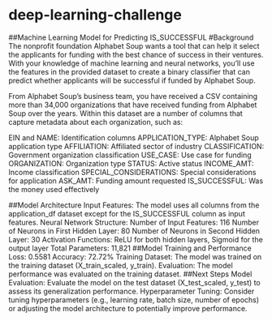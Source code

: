 # deep-learning-challenge

##Machine Learning Model for Predicting IS_SUCCESSFUL
#Background
The nonprofit foundation Alphabet Soup wants a tool that can help it select the applicants for funding with the best chance of success in their ventures. With your knowledge of machine learning and neural networks, you’ll use the features in the provided dataset to create a binary classifier that can predict whether applicants will be successful if funded by Alphabet Soup.

From Alphabet Soup’s business team, you have received a CSV containing more than 34,000 organizations that have received funding from Alphabet Soup over the years. Within this dataset are a number of columns that capture metadata about each organization, such as:

EIN and NAME: Identification columns
APPLICATION_TYPE: Alphabet Soup application type
AFFILIATION: Affiliated sector of industry
CLASSIFICATION: Government organization classification
USE_CASE: Use case for funding
ORGANIZATION: Organization type
STATUS: Active status
INCOME_AMT: Income classification
SPECIAL_CONSIDERATIONS: Special considerations for application
ASK_AMT: Funding amount requested
IS_SUCCESSFUL: Was the money used effectively


##Model Architecture
Input Features: The model uses all columns from the application_df dataset except for the IS_SUCCESSFUL column as input features.
Neural Network Structure:
Number of Input Features: 116
Number of Neurons in First Hidden Layer: 80
Number of Neurons in Second Hidden Layer: 30
Activation Functions: ReLU for both hidden layers, Sigmoid for the output layer
Total Parameters: 11,821
##Model Training and Performance
Loss: 0.5581
Accuracy: 72.72%
Training Dataset: The model was trained on the training dataset (X_train_scaled, y_train).
Evaluation: The model performance was evaluated on the training dataset.
##Next Steps
Model Evaluation: Evaluate the model on the test dataset (X_test_scaled, y_test) to assess its generalization performance.
Hyperparameter Tuning: Consider tuning hyperparameters (e.g., learning rate, batch size, number of epochs) or adjusting the model architecture to potentially improve performance.
